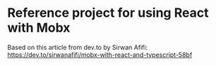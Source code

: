 # Reference project for using React with Mobx

Based on this article from dev.to by Sirwan Afifi: https://dev.to/sirwanafifi/mobx-with-react-and-typescript-58bf